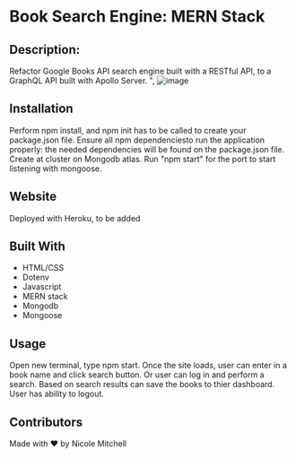 # Book Search Engine: MERN Stack

## Description:
Refactor Google Books API search engine built with a RESTful API, to a GraphQL API built with Apollo Server. ",
![image](https://user-images.githubusercontent.com/42381063/150721299-4d1c368b-8dcf-4d4d-96ef-5c31a71ee725.png)

## Installation
Perform npm install, and npm init has to be called to create your package.json file. Ensure all npm dependenciesto run the application properly: the needed dependencies will be found on the package.json file. Create at cluster on Mongodb atlas.
Run "npm start" for the port to start listening with mongoose.

## Website
Deployed with Heroku, to be added
 
## Built With
* HTML/CSS
* Dotenv
* Javascript
* MERN stack
* Mongodb
* Mongoose

 ## Usage 
Open new terminal, type npm start.  Once the site loads, user can enter in a book name and click search button.  Or user can log in and perform a search.  Based on search results can save the books to thier dashboard. User has ability to logout.

 ## Contributors
 Made with ❤️ by Nicole Mitchell
